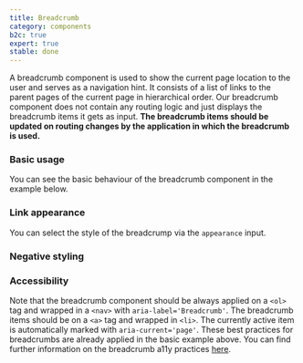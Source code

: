 ```yaml
---
title: Breadcrumb
category: components
b2c: true
expert: true
stable: done
---
```


A breadcrumb component is used to show the current page location to the user and serves as a navigation hint. It consists of a list of links to the parent pages of the current page in hierarchical order.
Our breadcrumb component does not contain any routing logic and just displays the breadcrumb items it gets as input. **The breadcrumb items should be updated on routing changes by the application in which the breadcrumb is used.**

### Basic usage

You can see the basic behaviour of the breadcrumb component in the example below.

<!-- example(breadcrumb) -->

### Link appearance

You can select the style of the breadcrump via the `appearance` input.

<!-- example(breadcrumb-link) -->

### Negative styling

<!-- example(breadcrumb-negative) -->


### Accessibility
Note that the breadcrumb component should be always applied on a `<ol>` tag and wrapped in a `<nav>` with `aria-label='Breadcrumb'`. The breadcrumb items should be on a `<a>` tag and wrapped in `<li>`. The currently active item is automatically marked with `aria-current='page'`. These best practices for breadcrumbs are already applied in the basic example above. You can find further information on the breadcrumb a11y practices [here](https://www.w3.org/TR/wai-aria-practices/examples/breadcrumb/index.html).
